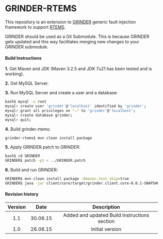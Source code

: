 # GRINDER-RTEMS

This repository is an extension to [GRINDER] generic fault injection framework to support [RTEMS].

GRINDER should be used as a Git Submodule. This is because GRINDER gets updated and this way facilitates merging new changes to your GRINDER submodule.

#### Build Instructions
**1.** Get Maven and JDK (Maven 3.2.5 and JDK 7u21 has been tested and is working).

**2.** Get MySQL Server.

**3.** Run MySQL Server and create a user and a database:
```sh
bash$ mysql -u root
mysql> create user 'grinder'@'localhost' identified by 'grinder';
mysql> grant all privileges on *.* to 'grinder'@'localhost';
mysql> create database grinder;
mysql> quit;
```
**4.** Build grinder-rtems:
```sh
grinder-rtems$ mvn clean install package
```
**5.** Apply GRINDER.patch to GRINDER:
```sh
bash$ cd GRINDER
GRINDER$ patch -p1 < ../GRINDER.patch
```
**6.** Build and run GRINDER:
```sh
GRINDER$ mvn clean install package -Dmaven.test.skip=true
GRINDER$ java -jar client/core/target/grinder.client.core-0.0.1-SNAPSHOT.jar
```

#### Revision history
| Version     | Date | Description   |
| :-------: | :----: | :---: |
| 1.1 | 30.06.15 | Added and updated Build Instructions section |
| 1.0 | 26.06.15 |  Initial version    |


[GRINDER]:https://github.com/DEEDS-TUD/GRINDER
[RTEMS]:https://www.rtems.org/

